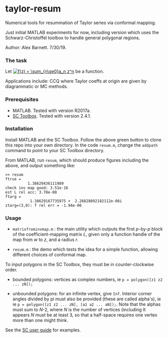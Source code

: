 # taylor-resum

Numerical tools for resummation of Taylor series via conformal mapping.

Just initial MATLAB experiments for now, including version which uses
the Schwarz-Christoffel toolbox to handle general polygonal regions.

Author: Alex Barnett. 7/30/19.


### The task

Let <a href="https://www.codecogs.com/eqnedit.php?latex=f(z)&space;=&space;\sum_{n\ge0}a_n&space;z^n" target="_blank"><img src="https://latex.codecogs.com/gif.latex?f(z)&space;=&space;\sum_{n\ge0}a_n&space;z^n" title="f(z) = \sum_{n\ge0}a_n z^n" /></a>
be a function.

Applications include: CCQ where Taylor coeffs at origin
are given by diagrammatic or MC methods.

### Prerequisites

* MATLAB. Tested with version R2017a.
* [SC Toolbox](http://www.math.udel.edu/~driscoll/SC/). Tested with version 2.4.1.

### Installation

Install MATLAB and the SC Toolbox.
Follow the above green button to clone this repo into your own directory.
In the code `resum.m`, change the `addpath` command to point to your
SC Toolbox directory.

From MATLAB, run `resum`, which should produce figures including the above, and output something like:

```
>> resum
ftrue =
          1.38629436111989
check inv map good: 3.51e-16
est L rel acc: 3.78e-08
ftarg =
           1.38629167735975 +  2.26828892182112e-06i
ztarg=(3,0): f rel err = -1.94e-06
```

### Usage

* `matrixfrominvmap.m` : the main utility which outputs the first _p_-by-_p_ block of the coefficient-mapping matrix _L_, given only a function handle of the map from _w_ to _z_, and a radius _r_.

* `resum.m` : the demo which tests the idea for a simple function, allowing different choices of conformal map.

To input polygons in the SC Toolbox, they must be in counter-clockwise order.

* bounded polygons: vertices as complex numbers, ie `p = polygon([z1 z2 ... zN]);`

* unbounded polygons: for an infinite vertex, give `Inf`.
Interior corner angles divided by pi must also be provided
(these are called alpha's), ie
ie `p = polygon([z1 z2 ... zN], [a1 a2 ... aN]);`. Note that the alphas must
sum to _N_-2, where _N_ is the number of vertices (including 
It appears _N_ must be at least 3, so that a half-space requires one vertex
more than one might think.

See the [SC user guide](http://www.math.udel.edu/~driscoll/SC/guide.pdf)
for examples.

